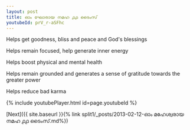 ```yaml
---
layout: post
title: ഓം ഘോരായ നമഹ ൧൧ ടൈംസ്
youtubeId: prV_r-aSFhc
---
```

 
 
Helps get goodness, bliss and peace and God's blessings
 
Helps remain focused, help generate inner energy 
 
Helps boost physical and mental health 
 
Helps remain grounded and generates a sense of gratitude towards the greater power 
 
Helps reduce bad karma
 
 
 
 


{% include youtubePlayer.html id=page.youtubeId %}
 
[Next]({{ site.baseurl }}{% link  split1/_posts/2013-02-12-ഓം മഹേശ്വരായ നമഹ ൧൧ ടൈംസ്.md%})
 
